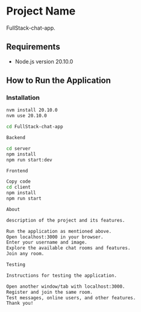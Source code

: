 
# Project Name

FullStack-chat-app.

## Requirements

- Node.js version 20.10.0

## How to Run the Application

### Installation

```bash
nvm install 20.10.0
nvm use 20.10.0

cd FullStack-chat-app

Backend

cd server
npm install
npm run start:dev

Frontend

Copy code
cd client
npm install
npm run start

About

description of the project and its features.

Run the application as mentioned above.
Open localhost:3000 in your browser.
Enter your username and image.
Explore the available chat rooms and features.
Join any room.

Testing

Instructions for testing the application.

Open another window/tab with localhost:3000.
Register and join the same room.
Test messages, online users, and other features.
Thank you!